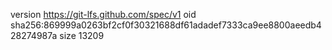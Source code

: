 version https://git-lfs.github.com/spec/v1
oid sha256:869999a0263bf2cf0f30321688df61adadef7333ca9ee8800aeedb428274987a
size 13209
